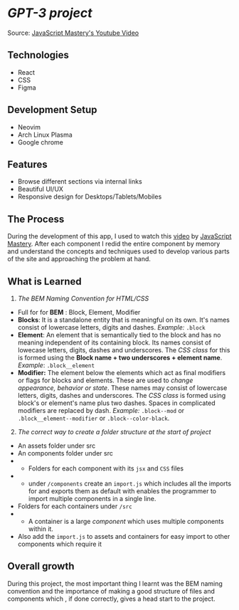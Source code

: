 # _GPT-3 project_

Source: [JavaScript Mastery's Youtube Video](https://www.youtube.com/watch?v=F627pKNUCVQ&t=5018s&ab_channel=JavaScriptMastery "Application One")

## Technologies

- React
- CSS
- Figma

## Development Setup

- Neovim
- Arch Linux Plasma
- Google chrome

## Features

- Browse different sections via internal links
- Beautiful UI/UX
- Responsive design for Desktops/Tablets/Mobiles

## The Process

During the development of this app, I used to watch this [video](https://www.youtube.com/watch?v=F627pKNUCVQ&t=11724s&ab_channel=JavaScriptMastery) by [JavaScript Mastery](https://www.youtube.com/@javascriptmastery). After each component I redid the entire component by memory and understand the concepts and techniques used to develop various parts of the site and approaching the problem at hand.

## What is Learned

1. _The BEM Naming Convention for HTML/CSS_

- Full for for **BEM** : Block, Element, Modifier
- **Blocks**: It is a standalone entity that is meaningful on its own. It's names consist of lowercase letters, digits and dashes. _Example:_ `.block`
- **Element**: An element that is semantically tied to the block and has no meaning independent of its containing block. Its names consist of lowecase letters, digits, dashes and underscores. The _CSS class_ for this is formed using the **Block name + two underscores + element name**. _Example_: `.block__element`
- **Modifier:** The element below the elements which act as final modifiers or flags for blocks and elements. These are used to _change appearance, behavior or state_. These names may consist of lowercase letters, digits, dashes and underscores. The _CSS class_ is formed using block's or element's name plus two dashes. Spaces in complicated modifiers are replaced by dash. _Example:_ `.block--mod` or `.block__element--modifier` or `.block--color-black`.

2. _The correct way to create a folder structure at the start of project_

- An assets folder under src
- An components folder under src
- - Folders for each component with its `jsx` and `CSS` files
- - under `/components` create an `import.js` which includes all the imports for and exports them as default with enables the programmer to import multiple components in a single line.
- Folders for each containers under `/src`
- - A container is a large _component_ which uses multiple components within it.
- Also add the `import.js` to assets and containers for easy import to other components which require it

## Overall growth

During this project, the most important thing I learnt was the BEM naming convention and the importance of making a good structure of files and components which , if done correctly, gives a head start to the project.

